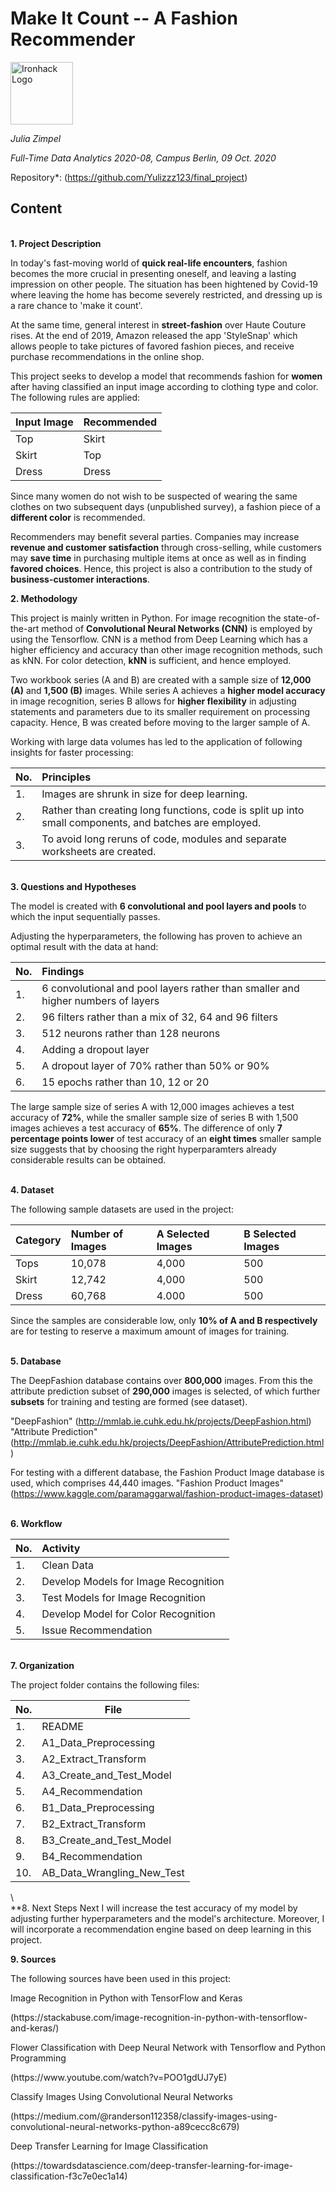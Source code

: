# Make It Count -- A Fashion Recommender

<img src="https://bit.ly/2VnXWr2" alt="Ironhack Logo" width="100"/>


*Julia Zimpel*

*Full-Time Data Analytics 2020-08, Campus Berlin, 09 Oct. 2020*

Repository*: <Link> (https://github.com/Yulizzz123/final_project)


## Content

\
**1. Project Description**

In today's fast-moving world of **quick real-life encounters**, fashion becomes the more crucial in presenting oneself, and leaving a lasting impression on other people. The situation has been hightened by Covid-19 where leaving the home has become severely restricted, and dressing up is a rare chance to 'make it count'. 

At the same time, general interest in **street-fashion** over Haute Couture rises. At the end of 2019, Amazon released the app 'StyleSnap' which allows people to take pictures of favored fashion pieces, and receive purchase recommendations in the online shop. 

This project seeks to develop a model that recommends fashion for **women** after having classified an input image according to clothing type and color. The following rules are applied:

| Input Image | Recommended  |
|:------------| :----------- |
| Top         | Skirt        |
| Skirt       | Top          |
| Dress       | Dress        |

Since many women do not wish to be suspected of wearing the same clothes on two subsequent days (unpublished survey), a fashion piece of a **different color** is recommended. 
    
Recommenders may benefit several parties. Companies may increase **revenue and customer satisfaction** through cross-selling, while customers may **save time** in purchasing multiple items at once as well as in finding **favored choices**. Hence, this project is also a contribution to  the study of **business-customer interactions**. 
    

**2. Methodology**

This project is mainly written in Python. For image recognition the state-of-the-art method of **Convolutional Neural Networks (CNN)** is employed by using the Tensorflow. CNN is a method from Deep Learning which has a higher efficiency and accuracy than other image recognition methods, such as kNN. For color detection, **kNN** is sufficient, and hence employed.
    
Two workbook series (A and B) are created with a sample size of **12,000 (A)** and **1,500 (B)** images. While series A achieves a **higher model accuracy** in image recognition, series B allows for **higher flexibility** in adjusting statements and parameters due to its smaller requirement on processing capacity. Hence, B was created before moving to the larger sample of A.
    
Working with large data volumes has led to the application of following insights for faster processing:
    
| No. | Principles                                                                                             |
|:----|:-------------------------------------------------------------------------------------------------------|
| 1.  | Images are shrunk in size for deep learning.                                                           |
| 2.  | Rather than creating long functions, code is split up into small components, and batches are employed. |
| 3.  | To avoid long reruns of code, modules and separate worksheets are created.                             |

\
**3. Questions and Hypotheses** 

The model is created with **6 convolutional and pool layers and pools** to which the input sequentially passes.
    
Adjusting the hyperparameters, the following has proven to achieve an optimal result with the data at hand:

| No. | Findings                                                                         |
|:----|:---------------------------------------------------------------------------------|
| 1.  | 6 convolutional and pool layers rather than smaller and higher numbers of layers |
| 2.  | 96 filters rather than a mix of 32, 64 and 96 filters                            |
| 3.  | 512 neurons rather than 128 neurons                                              |
| 4.  | Adding a dropout layer                                                           |
| 5.  | A dropout layer of 70% rather than 50% or 90%                                    |
| 6.  | 15 epochs rather than 10, 12 or 20                                               |

The large sample size of series A with 12,000 images achieves a test accuracy of **72%**, while the smaller sample size of series B with 1,500 images achieves a test accuracy of **65%**. The difference of only **7 percentage points lower** of test accuracy of an **eight times** smaller sample size suggests that by choosing the right hyperparamters already considerable results can be obtained. 
    
\
**4. Dataset**

The following sample datasets are used in the project:

| Category | Number of Images | A Selected Images | B Selected Images |
|:---------|:-----------------|:------------------|:------------------|
| Tops     | 10,078           | 4,000             | 500               |
| Skirt    | 12,742           | 4,000             | 500               |
| Dress    | 60,768           | 4.000             | 500               |

Since the samples are considerable low, only **10% of A and B respectively** are for testing to reserve a maximum amount of images for training.  

\
**5. Database**

The DeepFashion database contains over **800,000** images. From this the attribute prediction subset of **290,000** images is selected, of which further **subsets** for training and testing are formed (see dataset). 

"DeepFashion" <Link>(http://mmlab.ie.cuhk.edu.hk/projects/DeepFashion.html)
"Attribute Prediction" <Link>(http://mmlab.ie.cuhk.edu.hk/projects/DeepFashion/AttributePrediction.html)

For testing with a different database, the Fashion Product Image database is used, which comprises 44,440 images.
"Fashion Product Images" <Link>(https://www.kaggle.com/paramaggarwal/fashion-product-images-dataset)
 
\
**6. Workflow**
    
| No. | Activity                               |
|:----| :--------------------------------------|
| 1.  | Clean Data                             |
| 2.  | Develop Models for Image Recognition   | 
| 3.  | Test Models  for Image Recognition     |
| 4.  | Develop Model for Color Recognition    |
| 5.  | Issue Recommendation                   |
    
\
**7. Organization**

The project folder contains the following files:

| No. | File                          |
|:----|-------------------------------|
| 1.  | README                        |
| 2.  | A1_Data_Preprocessing         |
| 3.  | A2_Extract_Transform          |
| 4.  | A3_Create_and_Test_Model      |
| 5.  | A4_Recommendation             |
| 6.  | B1_Data_Preprocessing         |
| 7.  | B2_Extract_Transform          |
| 8.  | B3_Create_and_Test_Model      |
| 9.  | B4_Recommendation             |
| 10. | AB_Data_Wrangling_New_Test    |
    
\    
**8. Next Steps
Next I will increase the test accuracy of my model by adjusting further hyperparameters and the model's architecture.
Moreover, I will incorporate a recommendation engine based on deep learning in this project. 
      
    
**9. Sources**

The following sources have been used in this project:
    
Image Recognition in Python with TensorFlow and Keras
<Link> (https://stackabuse.com/image-recognition-in-python-with-tensorflow-and-keras/)

Flower Classification with Deep Neural Network with Tensorflow and Python Programming
<Link> (https://www.youtube.com/watch?v=POO1gdUJ7yE)

Classify Images Using Convolutional Neural Networks 
<Link> (https://medium.com/@randerson112358/classify-images-using-convolutional-neural-networks-python-a89cecc8c679)
    
Deep Transfer Learning for Image Classification
<Link> (https://towardsdatascience.com/deep-transfer-learning-for-image-classification-f3c7e0ec1a14)


